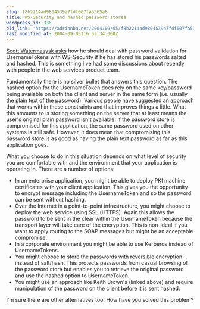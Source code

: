 ```yaml
---
slug: f8b2214ad9804539a7fdf007fa5365a8
title: WS-Security and hashed password stores
wordpress_id: 336
old_link: 'https://adrianba.net/2004/09/05/f8b2214ad9804539a7fdf007fa5365a8/'
last_modified_at: 2004-09-05T16:59:34.000Z
---
```


[Scott
Watermasysk asks](http://scottwater.com/blog/archive/2004/09/04/13221) how he should deal with password validation
for UsernameTokens with WS-Security if he has stored his passwords
salted and hashed. This is something I've had some discussions
about recently with people in the web services product team.

Fundamentally there is no silver bullet that answers this
question. The hashed option for the UsernameToken does rely on the
same key/password being available on both the client and server in
the same form (i.e. usually the plain text of the password).
Various people have
[
suggested](http://pluralsight.com/blogs/keith/archive/2004/07/03/1532.aspx) an approach that works within these constraints and
that improves things a little. What this amounts to is storing
something on the server that at least means the user's original
plain password isn't available: if the password store is
compromised for this application, the same password used on other
systems is still safe. However, it does mean that compromising this
password store is as good as having the plain text password as far
as this application goes.

What you choose to do in this situation depends on what level of
security you are comfortable with and the environment that your
application is operating in. There are a number of options:

  * In an enterprise application, you might be able to deploy PKI
machine certificates with your client application. This gives you
the opportunity to encrypt message including the UsernameToken and
so the password can be sent without hashing.
  * Over the Internet in a point-to-point infrastructure, you might
choose to deploy the web service using SSL (HTTPS). Again this
allows the password to be sent in the clear within the
UsernameToken because the transport layer will take care of the
encryption. This is non-ideal if you want to apply routing to the
SOAP messages but might be an acceptable compromise.
  * In a corporate environment you might be able to use Kerberos
instead of UsernameTokens.
  * You might choose to store the passwords with reversible
encryption instead of salt/hash. This protects passwords from
casual browsing of the password store but enables you to retrieve
the original password and use the hashed option to
UsernameToken.
  * You might use an approach like Keith Brown's (linked above) and
require manipulation of the password on the client before it is
sent hashed.

I'm sure there are other alternatives too. How have you solved
this problem?
